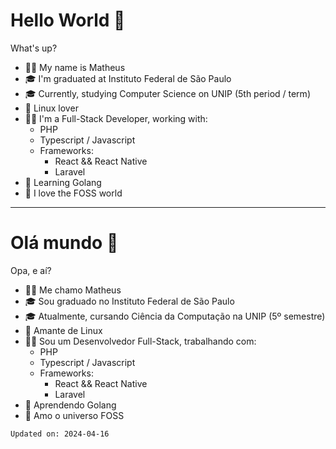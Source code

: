 # Hello World 👋

What's up?

- 🙋‍♂️ My name is Matheus
- 🎓 I'm graduated at Instituto Federal de São Paulo
- 🎓 Currently, studying Computer Science on UNIP (5th period / term)
- 🐧 Linux lover
- 👨‍💻 I'm a Full-Stack Developer, working with:
  - PHP
  - Typescript / Javascript
  - Frameworks:
    - React && React Native
    - Laravel
- 💪 Learning Golang
- 💜 I love the FOSS world

<hr>

# Olá mundo 👋

Opa, e aí?

- 🙋‍♂️ Me chamo Matheus
- 🎓 Sou graduado no Instituto Federal de São Paulo
- 🎓 Atualmente, cursando Ciência da Computação na UNIP (5º semestre)
- 🐧 Amante de Linux
- 👨‍💻 Sou um Desenvolvedor Full-Stack, trabalhando com:
  - PHP
  - Typescript / Javascript
  - Frameworks:
    - React && React Native
    - Laravel
- 💪 Aprendendo Golang
- 💜 Amo o universo FOSS

`Updated on: 2024-04-16`
